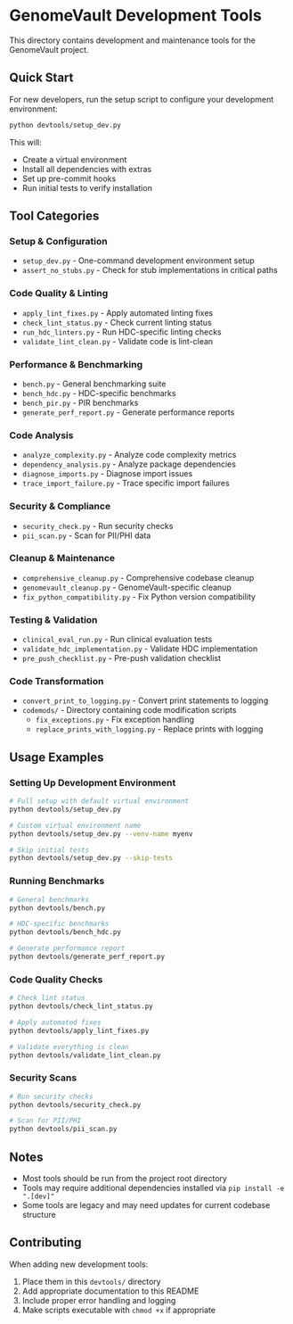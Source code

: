 # GenomeVault Development Tools

This directory contains development and maintenance tools for the GenomeVault project.

## Quick Start

For new developers, run the setup script to configure your development environment:

```bash
python devtools/setup_dev.py
```

This will:
- Create a virtual environment
- Install all dependencies with extras
- Set up pre-commit hooks
- Run initial tests to verify installation

## Tool Categories

### Setup & Configuration
- `setup_dev.py` - One-command development environment setup
- `assert_no_stubs.py` - Check for stub implementations in critical paths

### Code Quality & Linting
- `apply_lint_fixes.py` - Apply automated linting fixes
- `check_lint_status.py` - Check current linting status
- `run_hdc_linters.py` - Run HDC-specific linting checks
- `validate_lint_clean.py` - Validate code is lint-clean

### Performance & Benchmarking
- `bench.py` - General benchmarking suite
- `bench_hdc.py` - HDC-specific benchmarks
- `bench_pir.py` - PIR benchmarks
- `generate_perf_report.py` - Generate performance reports

### Code Analysis
- `analyze_complexity.py` - Analyze code complexity metrics
- `dependency_analysis.py` - Analyze package dependencies
- `diagnose_imports.py` - Diagnose import issues
- `trace_import_failure.py` - Trace specific import failures

### Security & Compliance
- `security_check.py` - Run security checks
- `pii_scan.py` - Scan for PII/PHI data

### Cleanup & Maintenance
- `comprehensive_cleanup.py` - Comprehensive codebase cleanup
- `genomevault_cleanup.py` - GenomeVault-specific cleanup
- `fix_python_compatibility.py` - Fix Python version compatibility

### Testing & Validation
- `clinical_eval_run.py` - Run clinical evaluation tests
- `validate_hdc_implementation.py` - Validate HDC implementation
- `pre_push_checklist.py` - Pre-push validation checklist

### Code Transformation
- `convert_print_to_logging.py` - Convert print statements to logging
- `codemods/` - Directory containing code modification scripts
  - `fix_exceptions.py` - Fix exception handling
  - `replace_prints_with_logging.py` - Replace prints with logging

## Usage Examples

### Setting Up Development Environment
```bash
# Full setup with default virtual environment
python devtools/setup_dev.py

# Custom virtual environment name
python devtools/setup_dev.py --venv-name myenv

# Skip initial tests
python devtools/setup_dev.py --skip-tests
```

### Running Benchmarks
```bash
# General benchmarks
python devtools/bench.py

# HDC-specific benchmarks
python devtools/bench_hdc.py

# Generate performance report
python devtools/generate_perf_report.py
```

### Code Quality Checks
```bash
# Check lint status
python devtools/check_lint_status.py

# Apply automated fixes
python devtools/apply_lint_fixes.py

# Validate everything is clean
python devtools/validate_lint_clean.py
```

### Security Scans
```bash
# Run security checks
python devtools/security_check.py

# Scan for PII/PHI
python devtools/pii_scan.py
```

## Notes

- Most tools should be run from the project root directory
- Tools may require additional dependencies installed via `pip install -e ".[dev]"`
- Some tools are legacy and may need updates for current codebase structure

## Contributing

When adding new development tools:
1. Place them in this `devtools/` directory
2. Add appropriate documentation to this README
3. Include proper error handling and logging
4. Make scripts executable with `chmod +x` if appropriate

